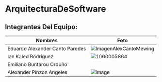 # ArquitecturaDeSoftware
## Integrantes Del Equipo: 
| Nombres | Foto |
|---------|------|
| Eduardo Alexander Canto Paredes | ![ImagenAlexCantoMewing](https://github.com/user-attachments/assets/1a5c1e77-096b-4b6b-b235-69113349c81b)|
| Ian Kaled Rodríguez |![1000005864](https://github.com/user-attachments/assets/f9f61cc2-6b51-457c-aa9c-76dd21ebe100)|
| Emiliano Buntarou Orduño | | ![73c58c6eea4f3c67cc545474152deba6](https://github.com/user-attachments/assets/601b6b55-b4ba-4c23-8243-3e37524c4385) |
| Alexander Pinzon Angeles |![image](https://github.com/user-attachments/assets/c6bb587d-2eb0-4d66-8695-3700d9cf50fb)|
